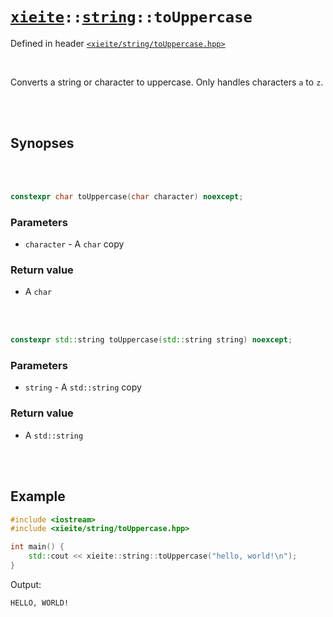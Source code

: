 # [`xieite`](../../README.md)`::`[`string`](../../docs/string.md)`::toUppercase`
Defined in header [`<xieite/string/toUppercase.hpp>`](../../include/xieite/string/toUppercase.hpp)

<br/>

Converts a string or character to uppercase. Only handles characters `a` to `z`.

<br/><br/>

## Synopses

<br/><br/>

```cpp
constexpr char toUppercase(char character) noexcept;
```
### Parameters
- `character` - A `char` copy
### Return value
- A `char`

<br/><br/>

```cpp
constexpr std::string toUppercase(std::string string) noexcept;
```
### Parameters
- `string` - A `std::string` copy
### Return value
- A `std::string`

<br/><br/>

## Example
```cpp
#include <iostream>
#include <xieite/string/toUppercase.hpp>

int main() {
	std::cout << xieite::string::toUppercase("hello, world!\n");
}
```
Output:
```
HELLO, WORLD!
```
